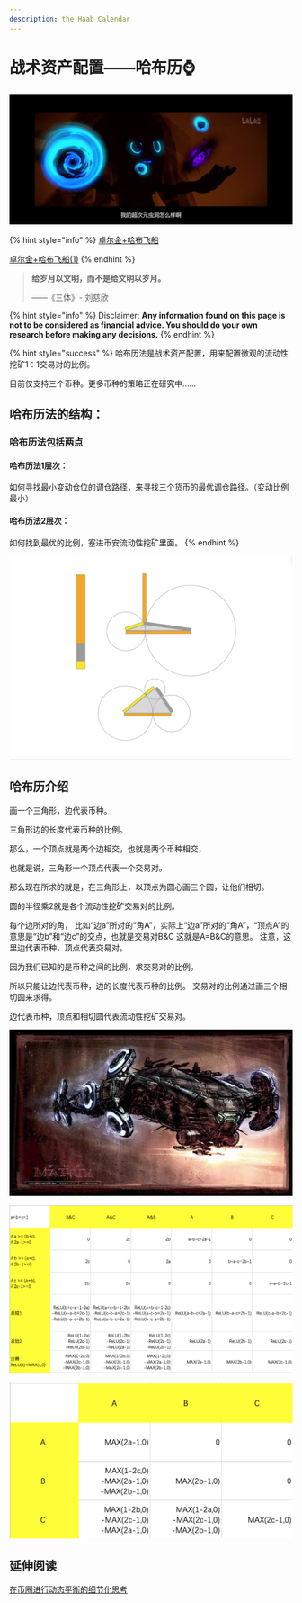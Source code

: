 ```yaml
---
description: the Haab Calendar
---
```


# 战术资产配置——哈布历⌚️

![](../../../.gitbook/assets/QQ20210625-3.jpg)

{% hint style="info" %}
[卓尔金+哈布飞船](https://share.weiyun.com/O2bZwwMx)

[卓尔金+哈布飞船(1)](https://share.weiyun.com/kqakKw4y)
{% endhint %}

> **给岁月以文明，而不是给文明以岁月。**
>
> ——《三体》- 刘慈欣

{% hint style="info" %}
Disclaimer: **Any information found on this page is not to be considered as financial advice. You should do your own research before making any decisions.**
{% endhint %}

{% hint style="success" %}
哈布历法是战术资产配置，用来配置微观的流动性挖矿1：1交易对的比例。

目前仅支持三个币种。更多币种的策略正在研究中……

## 哈布历法的结构：

### 哈布历法包括两点

#### 哈布历法1层次：

如何寻找最小变动仓位的调仓路径，来寻找三个货币的最优调仓路径。（变动比例最小）

#### 哈布历法2层次：

如何找到最优的比例，塞进币安流动性挖矿里面。
{% endhint %}

![](<../../../.gitbook/assets/屏幕快照 2021-05-20 下午5.40.07.png>)

## 哈布历介绍

画一个三角形，边代表币种。

三角形边的长度代表币种的比例。

那么，一个顶点就是两个边相交，也就是两个币种相交，

也就是说，三角形一个顶点代表一个交易对。

那么现在所求的就是，在三角形上，以顶点为圆心画三个圆，让他们相切。

圆的半径乘2就是各个流动性挖矿交易对的比例。

每个边所对的角， 比如“边a”所对的“角A”，实际上“边a”所对的“角A”，“顶点A”的意思是“边b”和“边c”的交点，也就是交易对B\&C 这就是A=B\&C的意思。 注意，这里边代表币种，顶点代表交易对。

因为我们已知的是币种之间的比例，求交易对的比例。

所以只能让边代表币种，边的长度代表币种的比例。 交易对的比例通过画三个相切圆来求得。&#x20;

边代表币种，顶点和相切圆代表流动性挖矿交易对。

![](<../../../.gitbook/assets/image (58).png>)

![](<../../../.gitbook/assets/屏幕快照 2021-05-20 下午5.42.35.png>)

![](<../../../.gitbook/assets/屏幕快照 2021-05-20 下午8.29.59.png>)

## 延伸阅读

[在币圈进行动态平衡的细节化思考](https://guhhhhaa.gitbook.io/joinquant/joinquant/zai-bi-quan-jin-hang-dong-tai-ping-heng-de-xi-jie-hua-si-kao)
